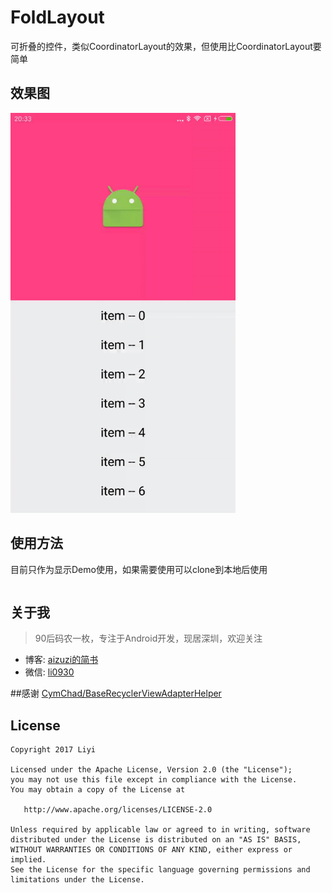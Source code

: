 # FoldLayout     

可折叠的控件，类似CoordinatorLayout的效果，但使用比CoordinatorLayout要简单

## 效果图
<img src="https://github.com/aizuzi/FoldLayout/blob/master/screenshot/ezgif.com-video-to-gif.gif" height="640" width="360" >

## 使用方法

目前只作为显示Demo使用，如果需要使用可以clone到本地后使用

```git clone https://github.com/aizuzi/FoldLayout.git
```

## 关于我
> 90后码农一枚，专注于Android开发，现居深圳，欢迎关注  
* 博客: [aizuzi的简书](http://www.jianshu.com/u/be45a89999b5)
* 微信: [li0930]()  

##感谢
[CymChad/BaseRecyclerViewAdapterHelper](https://github.com/CymChad/BaseRecyclerViewAdapterHelper)

## License

    Copyright 2017 Liyi

    Licensed under the Apache License, Version 2.0 (the "License");
    you may not use this file except in compliance with the License.
    You may obtain a copy of the License at

       http://www.apache.org/licenses/LICENSE-2.0

    Unless required by applicable law or agreed to in writing, software
    distributed under the License is distributed on an "AS IS" BASIS,
    WITHOUT WARRANTIES OR CONDITIONS OF ANY KIND, either express or implied.
    See the License for the specific language governing permissions and
    limitations under the License.
